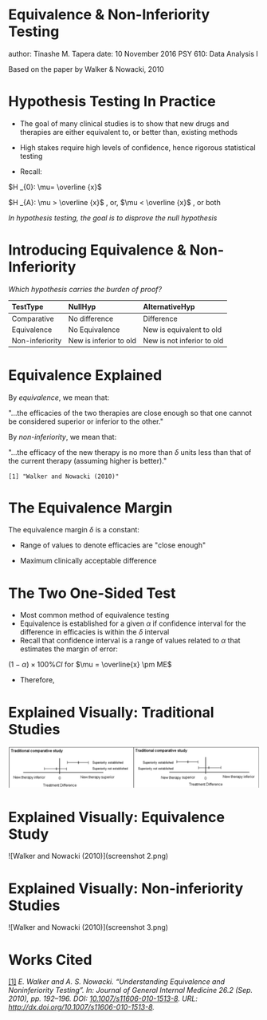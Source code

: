 Equivalence & Non-Inferiority Testing
========================================================
author: Tinashe M. Tapera
date: 10 November 2016
PSY 610: Data Analysis I

Based on the paper by Walker & Nowacki, 2010

Hypothesis Testing In Practice
========================================================


- The goal of many clinical studies is to show that new drugs and therapies are either equivalent to, or better than, existing methods

- High stakes require high levels of confidence, hence rigorous statistical testing

- Recall:

$H _{0}: \mu= \overline {x}$

$H _{A}: \mu > \overline {x}$ ,   or,   $\mu < \overline {x}$ ,   or both

*In hypothesis testing, the goal is to disprove the null hypothesis*

Introducing Equivalence & Non-Inferiority
========================================================

*Which hypothesis carries the burden of proof?*

|TestType        |NullHyp                |AlternativeHyp             |
|:---------------|:----------------------|:--------------------------|
|Comparative     |No difference          |Difference                 |
|Equivalence     |No Equivalence         |New is equivalent to old   |
|Non-inferiority |New is inferior to old |New is not inferior to old |

Equivalence Explained
========================================================

By *equivalence*, we mean that:

"...the efficacies of the two therapies are close
enough so that one cannot be considered superior or inferior to
the other."

By *non-inferiority*, we mean that:

"...the efficacy of the new therapy is no more than $\delta$ units less than that of the current therapy (assuming higher is better)."


```
[1] "Walker and Nowacki (2010)"
```

The Equivalence Margin
========================================================

The equivalence margin $\delta$ is a constant:

- Range of values to denote efficacies are "close enough"

- Maximum clinically acceptable difference

The Two One-Sided Test
======================================================

- Most common method of equivalence testing
- Equivalence is established for a given $\alpha$ if confidence interval for the difference in efficacies is within the $\delta$ interval
- Recall that confidence interval is a range of values related to $\alpha$ that estimates the margin of error:

$(1-\alpha) \times 100\% CI$ for $\mu  =  \overline{x} \pm ME$

- Therefore, 

Explained Visually: Traditional Studies
========================================================
![Walker and Nowacki (2010)](screenshot.png)

Explained Visually: Equivalence Study
========================================================
![Walker and Nowacki (2010)](screenshot 2.png)

Explained Visually: Non-inferiority Studies
========================================================
![Walker and Nowacki (2010)](screenshot 3.png)

Works Cited
======================================================
<p><a id='bib-Walker_2010'></a><a href="#cite-Walker_2010">[1]</a><cite>
E. Walker and A. S. Nowacki.
&ldquo;Understanding Equivalence and Noninferiority Testing&rdquo;.
In: <em>Journal of General Internal Medicine</em> 26.2 (Sep. 2010), pp. 192&ndash;196.
DOI: <a href="http://dx.doi.org/10.1007/s11606-010-1513-8">10.1007/s11606-010-1513-8</a>.
URL: <a href="http://dx.doi.org/10.1007/s11606-010-1513-8">http://dx.doi.org/10.1007/s11606-010-1513-8</a>.</cite></p>
